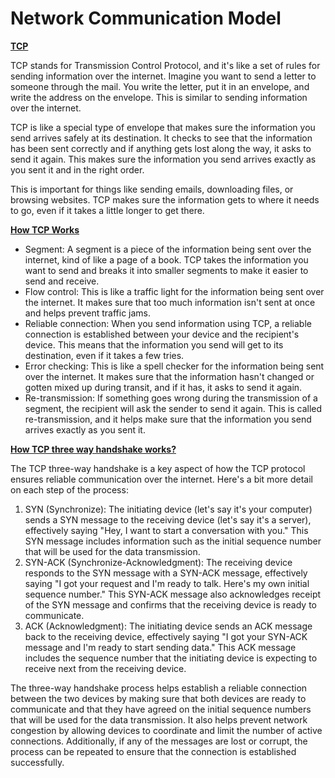 # Network Communication Model

<u>**TCP**</u>

TCP stands for Transmission Control Protocol, and it's like a set of rules for sending information over the internet. Imagine you want to send a letter to someone through the mail. You write the letter, put it in an envelope, and write the address on the envelope. This is similar to sending information over the internet.

TCP is like a special type of envelope that makes sure the information you send arrives safely at its destination. It checks to see that the information has been sent correctly and if anything gets lost along the way, it asks to send it again. This makes sure the information you send arrives exactly as you sent it and in the right order.

This is important for things like sending emails, downloading files, or browsing websites. TCP makes sure the information gets to where it needs to go, even if it takes a little longer to get there.



<u>**How TCP Works**</u>

- Segment: A segment is a piece of the information being sent over the internet, kind of like a page of a book. TCP takes the information you want to send and breaks it into smaller segments to make it easier to send and receive.
- Flow control: This is like a traffic light for the information being sent over the internet. It makes sure that too much information isn't sent at once and helps prevent traffic jams.
- Reliable connection: When you send information using TCP, a reliable connection is established between your device and the recipient's device. This means that the information you send will get to its destination, even if it takes a few tries.
- Error checking: This is like a spell checker for the information being sent over the internet. It makes sure that the information hasn't changed or gotten mixed up during transit, and if it has, it asks to send it again.
- Re-transmission: If something goes wrong during the transmission of a segment, the recipient will ask the sender to send it again. This is called re-transmission, and it helps make sure that the information you send arrives exactly as you sent it.

<u>**How TCP three way handshake works?**</u>

The TCP three-way handshake is a key aspect of how the TCP protocol ensures reliable communication over the internet. Here's a bit more detail on each step of the process:

1. SYN (Synchronize): The initiating device (let's say it's your computer) sends a SYN message to the receiving device (let's say it's a server), effectively saying "Hey, I want to start a conversation with you." This SYN message includes information such as the initial sequence number that will be used for the data transmission.
2. SYN-ACK (Synchronize-Acknowledgment): The receiving device responds to the SYN message with a SYN-ACK message, effectively saying "I got your request and I'm ready to talk. Here's my own initial sequence number." This SYN-ACK message also acknowledges receipt of the SYN message and confirms that the receiving device is ready to communicate.
3. ACK (Acknowledgment): The initiating device sends an ACK message back to the receiving device, effectively saying "I got your SYN-ACK message and I'm ready to start sending data." This ACK message includes the sequence number that the initiating device is expecting to receive next from the receiving device.

The three-way handshake process helps establish a reliable connection between the two devices by making sure that both devices are ready to communicate and that they have agreed on the initial sequence numbers that will be used for the data transmission. It also helps prevent network congestion by allowing devices to coordinate and limit the number of active connections. Additionally, if any of the messages are lost or corrupt, the process can be repeated to ensure that the connection is established successfully.